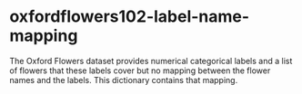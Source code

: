# oxfordflowers102-label-name-mapping
The Oxford Flowers dataset provides numerical categorical labels and a list of flowers that these labels cover but no mapping between the flower names and the labels. This dictionary contains that mapping. 
